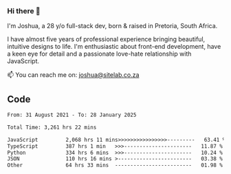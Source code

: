 ### Hi there 👋

I'm Joshua, a 28 y/o full-stack dev, born & raised in Pretoria, South Africa. 

I have almost five years of professional experience bringing beautiful, intuitive designs to life. I'm enthusiastic about front-end development, have a keen eye for detail and a passionate love-hate relationship with JavaScript.

📫 You can reach me on: joshua@sitelab.co.za

## **Code**

<!--START_SECTION:waka-->

```txt
From: 31 August 2021 - To: 28 January 2025

Total Time: 3,261 hrs 22 mins

JavaScript         2,068 hrs 11 mins>>>>>>>>>>>>>>>>---------   63.41 %
TypeScript         387 hrs 1 min   >>>----------------------   11.87 %
Python             334 hrs 6 mins  >>>----------------------   10.24 %
JSON               110 hrs 16 mins >------------------------   03.38 %
Other              64 hrs 33 mins  -------------------------   01.98 %
```

<!--END_SECTION:waka-->

